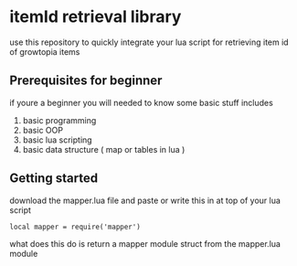 # itemId retrieval library

use this repository to quickly integrate your lua script for retrieving item id of growtopia items

## Prerequisites for beginner
if youre a beginner you will needed to know some basic stuff includes

1. basic programming
2. basic OOP
3. basic lua scripting
4. basic data structure ( map or tables in lua )

## Getting started
download the mapper.lua file and paste or write this in at top of your lua script
```
local mapper = require('mapper')
```

what does this do is return a mapper module struct from the mapper.lua module

